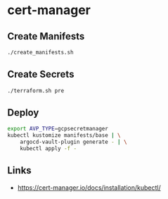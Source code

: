# cert-manager

## Create Manifests

```bash
./create_manifests.sh
```

## Create Secrets

```bash
./terraform.sh pre
```

## Deploy

```bash
export AVP_TYPE=gcpsecretmanager
kubectl kustomize manifests/base | \
    argocd-vault-plugin generate - | \
    kubectl apply -f -
```

## Links

- <https://cert-manager.io/docs/installation/kubectl/>
